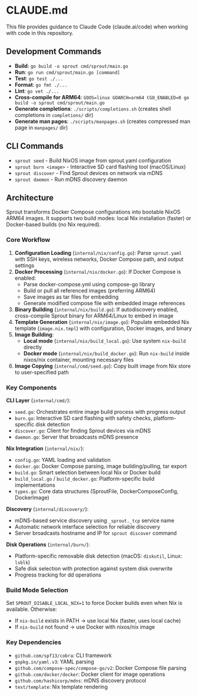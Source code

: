 # CLAUDE.md

This file provides guidance to Claude Code (claude.ai/code) when working with code in this repository.

## Development Commands

- **Build**: `go build -o sprout cmd/sprout/main.go`
- **Run**: `go run cmd/sprout/main.go [command]`
- **Test**: `go test ./...`
- **Format**: `go fmt ./...`
- **Lint**: `go vet ./...`
- **Cross-compile for ARM64**: `GOOS=linux GOARCH=arm64 CGO_ENABLED=0 go build -o sprout cmd/sprout/main.go`
- **Generate completions**: `./scripts/completions.sh` (creates shell completions in `completions/` dir)
- **Generate man pages**: `./scripts/manpages.sh` (creates compressed man page in `manpages/` dir)

## CLI Commands

- `sprout seed` - Build NixOS image from sprout.yaml configuration
- `sprout burn <image>` - Interactive SD card flashing tool (macOS/Linux)
- `sprout discover` - Find Sprout devices on network via mDNS
- `sprout daemon` - Run mDNS discovery daemon

## Architecture

Sprout transforms Docker Compose configurations into bootable NixOS ARM64 images. It supports two build modes: local Nix installation (faster) or Docker-based builds (no Nix required).

### Core Workflow

1. **Configuration Loading** (`internal/nix/config.go`): Parse `sprout.yaml` with SSH keys, wireless networks, Docker Compose path, and output settings
2. **Docker Processing** (`internal/nix/docker.go`): If Docker Compose is enabled:
   - Parse docker-compose.yml using compose-go library
   - Build or pull all referenced images (preferring ARM64)
   - Save images as tar files for embedding
   - Generate modified compose file with embedded image references
3. **Binary Building** (`internal/nix/build.go`): If autodiscovery enabled, cross-compile Sprout binary for ARM64/Linux to embed in image
4. **Template Generation** (`internal/nix/image.go`): Populate embedded Nix template (`image.nix.tmpl`) with configuration, Docker images, and binary
5. **Image Building**:
   - **Local mode** (`internal/nix/build_local.go`): Use system `nix-build` directly
   - **Docker mode** (`internal/nix/build_docker.go`): Run `nix-build` inside nixos/nix container, mounting necessary files
6. **Image Copying** (`internal/cmd/seed.go`): Copy built image from Nix store to user-specified path

### Key Components

**CLI Layer** (`internal/cmd/`):
- `seed.go`: Orchestrates entire image build process with progress output
- `burn.go`: Interactive SD card flashing with safety checks, platform-specific disk detection
- `discover.go`: Client for finding Sprout devices via mDNS
- `daemon.go`: Server that broadcasts mDNS presence

**Nix Integration** (`internal/nix/`):
- `config.go`: YAML loading and validation
- `docker.go`: Docker Compose parsing, image building/pulling, tar export
- `build.go`: Smart selection between local Nix or Docker build
- `build_local.go` / `build_docker.go`: Platform-specific build implementations
- `types.go`: Core data structures (SproutFile, DockerComposeConfig, DockerImage)

**Discovery** (`internal/discovery/`):
- mDNS-based service discovery using `_sprout._tcp` service name
- Automatic network interface selection for reliable discovery
- Server broadcasts hostname and IP for `sprout discover` command

**Disk Operations** (`internal/burn/`):
- Platform-specific removable disk detection (macOS: `diskutil`, Linux: `lsblk`)
- Safe disk selection with protection against system disk overwrite
- Progress tracking for dd operations

### Build Mode Selection

Set `SPROUT_DISABLE_LOCAL_NIX=1` to force Docker builds even when Nix is available. Otherwise:
- If `nix-build` exists in PATH → use local Nix (faster, uses local cache)
- If `nix-build` not found → use Docker with nixos/nix image

### Key Dependencies

- `github.com/spf13/cobra`: CLI framework
- `gopkg.in/yaml.v3`: YAML parsing
- `github.com/compose-spec/compose-go/v2`: Docker Compose file parsing
- `github.com/docker/docker`: Docker client for image operations
- `github.com/hashicorp/mdns`: mDNS discovery protocol
- `text/template`: Nix template rendering